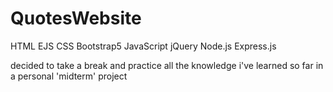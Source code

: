 # QuotesWebsite
HTML EJS
CSS Bootstrap5
JavaScript jQuery
Node.js Express.js

decided to take a break and practice all the knowledge i've learned so far in a personal 'midterm' project
